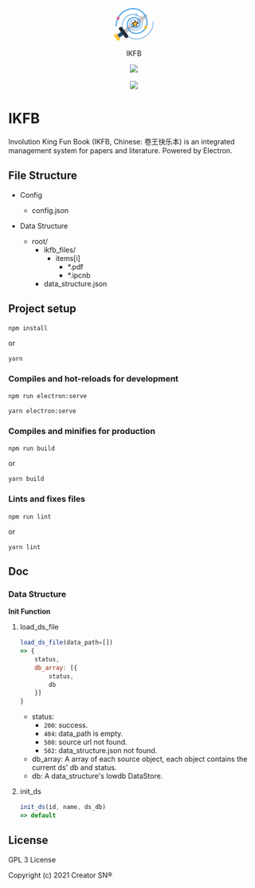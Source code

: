 <div align="center">
    <img src="./src/assets/logo.svg" width="60" style="width: 80px;"/>
    <p>IKFB</p>
    <p><img src="https://img.shields.io/github/v/release/Creator-SN/IKFB" /></p>
</div>

<p align="center">
    <a href="LICENSE">
      <img src="https://img.shields.io/badge/license-GPL-blue">
    </a>
</p>

# IKFB

Involution King Fun Book (IKFB, Chinese: 卷王快乐本) is an integrated management system for papers and literature. Powered by Electron.

## File Structure

- Config
    * config.json

- Data Structure
    * root/
        * ikfb_files/
            * items[i]
                * *.pdf
                * *.ipcnb
        * data_structure.json

## Project setup

```
npm install
```

or

```
yarn
```

### Compiles and hot-reloads for development

```
npm run electron:serve
```

```
yarn electron:serve
```

### Compiles and minifies for production
```
npm run build
```

or

```
yarn build
```

### Lints and fixes files
```
npm run lint
```

or

```
yarn lint
```

## Doc

### Data Structure

**Init Function**

1. load_ds_file

    ```javascript
    load_ds_file(data_path=[])
    => {
        status,
        db_array: [{
            status,
            db
        }]
    }
    ```
    - status: 
        - `200`: success.
        - `404`: data_path is empty.
        - `500`: source url not found.
        - `502`: data_structure.json not found.
    - db_array: A array of each source object, each object contains the current ds' db and status.
    - db: A data_structure's lowdb DataStore.

2. init_ds

    ```javascript
    init_ds(id, name, ds_db)
    => default
    ```

## License

GPL 3 License

Copyright (c) 2021 Creator SN®